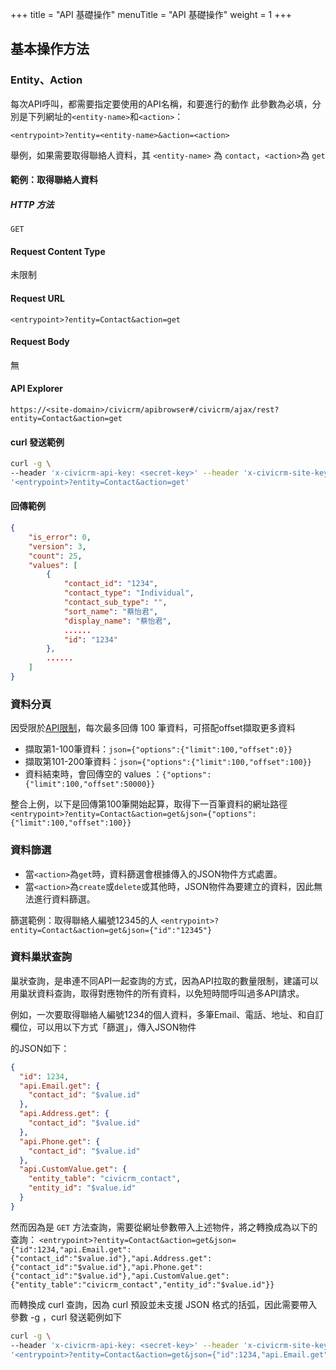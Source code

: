 +++
title = "API 基礎操作"
menuTitle = "API 基礎操作"
weight = 1
+++


## 基本操作方法

### Entity、Action

每次API呼叫，都需要指定要使用的API名稱，和要進行的動作
此參數為必填，分別是下列網址的`<entity-name>`和`<action>`：

```
<entrypoint>?entity=<entity-name>&action=<action>
```

舉例，如果需要取得聯絡人資料，其 `<entity-name>` 為 `contact`，`<action>`為 `get`

#### 範例：取得聯絡人資料


##### HTTP 方法

`GET`

#### Request Content Type
未限制

#### Request URL

`<entrypoint>?entity=Contact&action=get`

#### Request Body
無

#### API Explorer

`https://<site-domain>/civicrm/apibrowser#/civicrm/ajax/rest?entity=Contact&action=get`

#### curl 發送範例

```bash
curl -g \
--header 'x-civicrm-api-key: <secret-key>' --header 'x-civicrm-site-key: <site-key>' \
'<entrypoint>?entity=Contact&action=get'

```

#### 回傳範例

```json
{
    "is_error": 0,
    "version": 3,
    "count": 25,
    "values": [
        {
            "contact_id": "1234",
            "contact_type": "Individual",
            "contact_sub_type": "",
            "sort_name": "蔡怡君",
            "display_name": "蔡怡君",
            ......
            "id": "1234"
        },
        ......
    ]
}
```


### 資料分頁

因受限於[API限制](#API-限制)，每次最多回傳 100 筆資料，可搭配offset擷取更多資料

* 擷取第1-100筆資料：`json={"options":{"limit":100,"offset":0}}`
* 擷取第101-200筆資料：`json={"options":{"limit":100,"offset":100}}`
* 資料結束時，會回傳空的 values ：`{"options":{"limit":100,"offset":50000}}`

整合上例，以下是回傳第100筆開始起算，取得下一百筆資料的網址路徑
`<entrypoint>?entity=Contact&action=get&json={"options":{"limit":100,"offset":100}}`

### 資料篩選

* 當`<action>`為`get`時，資料篩選會根據傳入的JSON物件方式處置。
* 當`<action>`為`create`或`delete`或其他時，JSON物件為要建立的資料，因此無法進行資料篩選。

篩選範例：取得聯絡人編號12345的人
`<entrypoint>?entity=Contact&action=get&json={"id":"12345"}`

### 資料巢狀查詢

巢狀查詢，是串連不同API一起查詢的方式，因為API拉取的數量限制，建議可以用巢狀資料查詢，取得對應物件的所有資料，以免短時間呼叫過多API請求。

例如，一次要取得聯絡人編號1234的個人資料，多筆Email、電話、地址、和自訂欄位，可以用以下方式「篩選」，傳入JSON物件

的JSON如下：
```json
{
  "id": 1234,
  "api.Email.get": {
    "contact_id": "$value.id"
  },
  "api.Address.get": {
    "contact_id": "$value.id"
  },
  "api.Phone.get": {
    "contact_id": "$value.id"
  },
  "api.CustomValue.get": {
    "entity_table": "civicrm_contact",
    "entity_id": "$value.id"
  }
}
```

然而因為是 `GET` 方法查詢，需要從網址參數帶入上述物件，將之轉換成為以下的查詢：
`<entrypoint>?entity=Contact&action=get&json={"id":1234,"api.Email.get":{"contact_id":"$value.id"},"api.Address.get":{"contact_id":"$value.id"},"api.Phone.get":{"contact_id":"$value.id"},"api.CustomValue.get":{"entity_table":"civicrm_contact","entity_id":"$value.id"}}`

而轉換成 curl 查詢，因為 curl 預設並未支援 JSON 格式的括弧，因此需要帶入參數 -g ，curl 發送範例如下

```bash
curl -g \
--header 'x-civicrm-api-key: <secret-key>' --header 'x-civicrm-site-key: <site-key>' \
'<entrypoint>?entity=Contact&action=get&json={"id":1234,"api.Email.get":{"contact_id":"$value.id"},"api.Address.get":{"contact_id":"$value.id"},"api.Phone.get":{"contact_id":"$value.id"},"api.CustomValue.get":{"entity_table":"civicrm_contact","entity_id":"$value.id"}}'

```
